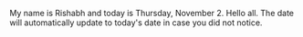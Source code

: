 My name is Rishabh and today is Thursday, November 2. Hello all. The date will automatically update to today's date in case you did not notice.
